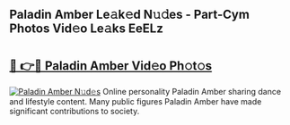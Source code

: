 ## Paladin Amber Le𝚊k𝚎d N𝚞𝚍es - Part-Cym Photos Vid𝚎o Le𝚊ks EeELz

# <h2><a href="http://fbfex1.evod.top/?m=Paladin+Amber">🔗 👉🔴 Paladin Amber Vid𝚎o Ph𝚘t𝚘s</a></h2>

[![Paladin Amber N𝚞d𝚎s](https://i.imgur.com/8V9OHl7.gif)](http://fbfex1.evod.top/?m=Paladin+Amber)
Online personality Paladin Amber sharing dance and lifestyle content. Many public figures Paladin Amber have made significant contributions to society. 
